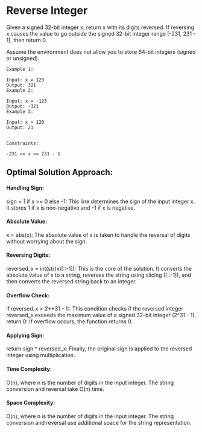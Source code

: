 # Reverse Integer

Given a signed 32-bit integer x, return x with its digits reversed. If reversing x causes the value to go outside the signed 32-bit integer range [-231, 231 - 1], then return 0.

Assume the environment does not allow you to store 64-bit integers (signed or unsigned).

 
```
Example 1:

Input: x = 123
Output: 321
Example 2:

Input: x = -123
Output: -321
Example 3:

Input: x = 120
Output: 21
 

Constraints:

-231 <= x <= 231 - 1
```

## Optimal Solution Approach:

#### Handling Sign:
sign = 1 if x >= 0 else -1: This line determines the sign of the input integer x. It stores 1 if x is non-negative and -1 if x is negative.

#### Absolute Value:
x = abs(x): The absolute value of x is taken to handle the reversal of digits without worrying about the sign.

#### Reversing Digits:
reversed_x = int(str(x)[::-1]): This is the core of the solution. It converts the absolute value of x to a string, reverses the string using slicing ([::-1]), and then converts the reversed string back to an integer.

#### Overflow Check:
if reversed_x > 2**31 - 1:: This condition checks if the reversed integer reversed_x exceeds the maximum value of a signed 32-bit integer (2^31 - 1).
return 0: If overflow occurs, the function returns 0.

#### Applying Sign:
return sign * reversed_x: Finally, the original sign is applied to the reversed integer using multiplication.

#### Time Complexity: 
O(n), where n is the number of digits in the input integer. The string conversion and reversal take O(n) time.

#### Space Complexity: 
O(n), where n is the number of digits in the input integer. The string conversion and reversal use additional space for the string representation.